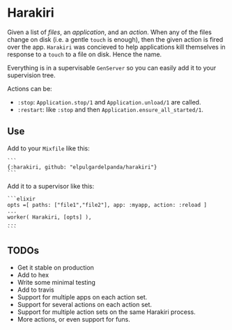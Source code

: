 # Harakiri

Given a list of _files_, an _application_, and an _action_. When any of the
files change on disk (i.e. a gentle `touch` is enough), then the given action
is fired over the app. `Harakiri` was concieved to help applications kill
themselves in response to a `touch` to a file on disk. Hence the name.

Everything is in a supervisable `GenServer` so you can easily add it to your
supervision tree.

Actions can be:

* `:stop`: `Application.stop/1` and `Application.unload/1` are called.
* `:restart`: like `:stop` and then `Application.ensure_all_started/1`.

## Use

Add to your `Mixfile` like this:

    ```
    {:harakiri, github: "elpulgardelpanda/harakiri"}
    ```

Add it to a supervisor like this:

    ```elixir
    opts =[ paths: ["file1","file2"], app: :myapp, action: :reload ]
    ...
    worker( Harakiri, [opts] ),
    ...
    ```

## TODOs

* Get it stable on production
* Add to hex
* Write some minimal testing
* Add to travis
* Support for multiple apps on each action set.
* Support for several actions on each action set.
* Support for multiple action sets on the same Harakiri process.
* More actions, or even support for funs.
